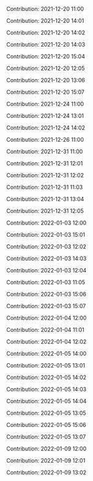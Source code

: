 Contribution: 2021-12-20 11:00

Contribution: 2021-12-20 14:01

Contribution: 2021-12-20 14:02

Contribution: 2021-12-20 14:03

Contribution: 2021-12-20 15:04

Contribution: 2021-12-20 12:05

Contribution: 2021-12-20 13:06

Contribution: 2021-12-20 15:07

Contribution: 2021-12-24 11:00

Contribution: 2021-12-24 13:01

Contribution: 2021-12-24 14:02

Contribution: 2021-12-26 11:00

Contribution: 2021-12-31 11:00

Contribution: 2021-12-31 12:01

Contribution: 2021-12-31 12:02

Contribution: 2021-12-31 11:03

Contribution: 2021-12-31 13:04

Contribution: 2021-12-31 12:05

Contribution: 2022-01-03 12:00

Contribution: 2022-01-03 15:01

Contribution: 2022-01-03 12:02

Contribution: 2022-01-03 14:03

Contribution: 2022-01-03 12:04

Contribution: 2022-01-03 11:05

Contribution: 2022-01-03 15:06

Contribution: 2022-01-03 15:07

Contribution: 2022-01-04 12:00

Contribution: 2022-01-04 11:01

Contribution: 2022-01-04 12:02

Contribution: 2022-01-05 14:00

Contribution: 2022-01-05 13:01

Contribution: 2022-01-05 14:02

Contribution: 2022-01-05 14:03

Contribution: 2022-01-05 14:04

Contribution: 2022-01-05 13:05

Contribution: 2022-01-05 15:06

Contribution: 2022-01-05 13:07

Contribution: 2022-01-09 12:00

Contribution: 2022-01-09 12:01

Contribution: 2022-01-09 13:02

